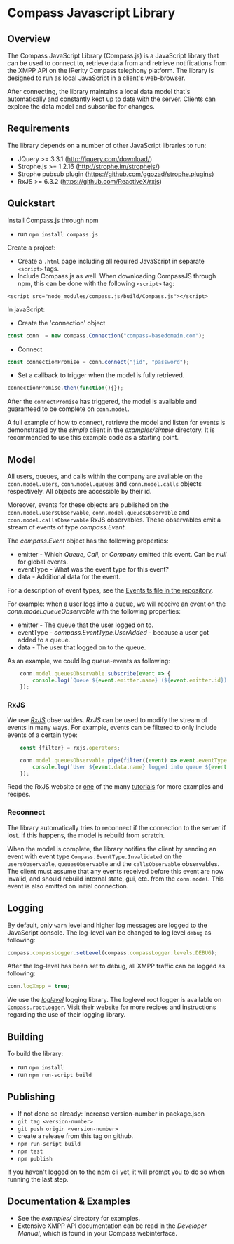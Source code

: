 Compass Javascript Library
=============

Overview
---------

The Compass JavaScript Library (Compass.js) is a JavaScript library that can be used to connect to, retrieve data from and retrieve notifications from the XMPP API on the IPerity Compass telephony platform.
The library is designed to run as local JavaScript in a client's web-browser.

After connecting, the library maintains a local data model that's automatically and constantly kept up to date with the server. Clients can explore the data model and subscribe for changes.


Requirements
---------

The library depends on a number of other JavaScript libraries to run:

* JQuery >= 3.3.1       (http://jquery.com/download/)
* Strophe.js >= 1.2.16  (http://strophe.im/strophejs/)
* Strophe pubsub plugin (https://github.com/ggozad/strophe.plugins)
* RxJS >= 6.3.2         (https://github.com/ReactiveX/rxjs)


Quickstart
---------

Install Compass.js through npm
* run `npm install compass.js` 

Create a project:
* Create a `.html` page including all required JavaScript in separate `<script>` tags.
* Include Compass.js as well. When downloading CompassJS through npm, this can be done with the following `<script>` tag:
```
<script src="node_modules/compass.js/build/Compass.js"></script>
```


In javaScript:

* Create the 'connection' object
```javascript
const conn  = new compass.Connection("compass-basedomain.com");
```
* Connect
```javascript
const connectionPromise = conn.connect("jid", "password");
```
* Set a callback to trigger when the model is fully retrieved.
```javascript
connectionPromise.then(function(){});
```

After the `connectPromise` has triggered, the model is available and guaranteed to be complete on `conn.model`.

A full example of how to connect, retrieve the model and listen for events is demonstrated by the *simple* client in the *examples/simple* directory. It is recommended to use this example code as a starting point.

Model
---------

All users, queues, and calls within the company are available on the `conn.model.users`, `conn.model.queues` and `conn.model.calls` objects respectively. All objects are accessible by their id.

Moreover, events for these objects are published on the `conn.model.usersObservable`, `conn.model.queuesObservable` and `conn.model.callsObservable` RxJS observables. 
These observables emit a stream of events of type *compass.Event*.

The *compass.Event* object has the following properties:
* emitter - Which *Queue*, *Call*, or *Company* emitted this event. Can be *null* for global events.
* eventType - What was the event type for this event?
* data - Additional data for the event.

For a description of event types, see the [Events.ts file in the repository](./src/Events.ts). 

For example: when a user logs into a queue, we will receive an event on the *conn.model.queueObservable* with the following properties:
* emitter - The queue that the user logged on to.
* eventType - *compass.EventType.UserAdded* - because a user got added to a queue.
* data - The user that logged on to the queue.

As an example, we could log queue-events as following:
```javascript
    conn.model.queuesObservable.subscribe(event => {
        console.log(`Queue ${event.emitter.name} (${event.emitter.id}) event: ${event.eventType}`);
    });
```

### RxJS

We use [*RxJS*](https://github.com/ReactiveX/rxjs) observables. *RxJS* can be used to modify the stream of events in many ways. 
For example, events can be filtered to only include events of a certain type:
```javascript
    const {filter} = rxjs.operators;

    conn.model.queuesObservable.pipe(filter((event) => event.eventType === Compass.EventType.UserAdded)).subscribe(event => {
        console.log(`User ${event.data.name} logged into queue ${event.emitter.name}`);
    });
``` 
Read the RxJS website or [one](http://reactivex.io/rxjs/manual/tutorial.html) of the many [tutorials](https://www.learnrxjs.io/) for more examples and recipes.
    

### Reconnect

The library automatically tries to reconnect if the connection to the server if lost.
If this happens, the model is rebuild from scratch. 

When the model is complete, the library notifies the client by sending an event with event type `Compass.EventType.Invalidated` on the `usersObservable`, `queuesObservable` and the `callsObservable` observables.
The client must assume that any events received before this event are now invalid, and should rebuild internal state, gui, etc. from the `conn.model`.
This event is also emitted on initial connection.   


Logging
---------

By default, only `warn` level and higher log messages are logged to the JavaScript console. 
The log-level van be changed to log level `debug` as following: 
```javascript
compass.compassLogger.setLevel(compass.compassLogger.levels.DEBUG);
```

After the log-level has been set to debug, all XMPP traffic can be logged as following:
```javascript
conn.logXmpp = true;
```

We use the [*loglevel*](https://github.com/pimterry/loglevel) logging library. The loglevel root logger is available on `Compass.rootLogger`. 
Visit their website for more recipes and instructions regarding the use of their logging library.  


Building
---------
To build the library:
* run `npm install`
* run `npm run-script build`

Publishing
---------
* If not done so already: Increase version-number in package.json
* `git tag <version-number>`
* `git push origin <version-number>`
* create a release from this tag on github.
* `npm run-script build`
* `npm test`
* `npm publish`

If you haven't logged on to the npm cli yet, it will prompt you to do so when running the last step.

 
Documentation & Examples
---------

* See the *examples/* directory for examples.
* Extensive XMPP API documentation can be read in the *Developer Manual*, which is found in your Compass webinterface.
